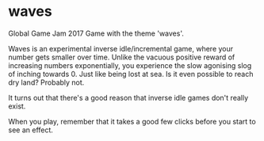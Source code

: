 # waves
Global Game Jam 2017 Game with the theme 'waves'.

Waves is an experimental inverse idle/incremental game, where your number gets smaller over time. Unlike the vacuous positive reward of increasing numbers exponentially, you experience the slow agonising slog of inching towards 0. Just like being lost at sea. Is it even possible to reach dry land? Probably not.

It turns out that there's a good reason that inverse idle games don't really exist.

When you play, remember that it takes a good few clicks before you start to see an effect.
